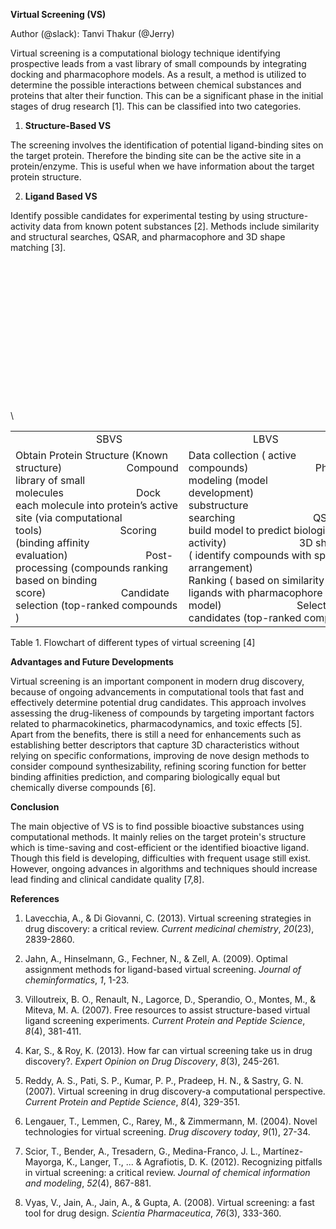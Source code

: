 <!--StartFragment-->

**Virtual Screening (VS)**

Author (@slack): Tanvi Thakur (@Jerry)

Virtual screening is a computational biology technique identifying prospective leads from a vast library of small compounds by integrating docking and pharmacophore models. As a result, a method is utilized to determine the possible interactions between chemical substances and proteins that alter their function. This can be a significant phase in the initial stages of drug research \[1]. This can be classified into two categories. 

1. **Structure-Based VS**

The screening involves the identification of potential ligand-binding sites on the target protein. Therefore the binding site can be the active site in a protein/enzyme. This is useful when we have information about the target protein structure. 

2. **Ligand Based VS**

Identify possible candidates for experimental testing by using structure-activity data from known potent substances \[2]. Methods include similarity and structural searches, QSAR, and pharmacophore and 3D shape matching \[3]. 

\
\
\
\
\
\
\
\
\
\
\
\
\
\
\


|                                                                                                                                                                                                                                                                                                                                                                                                                                         |                                                                                                                                                                                                                                                                                                                                                                                                                                                                                                                                                   |
| --------------------------------------------------------------------------------------------------------------------------------------------------------------------------------------------------------------------------------------------------------------------------------------------------------------------------------------------------------------------------------------------------------------------------------------- | ------------------------------------------------------------------------------------------------------------------------------------------------------------------------------------------------------------------------------------------------------------------------------------------------------------------------------------------------------------------------------------------------------------------------------------------------------------------------------------------------------------------------------------------------- |
|                               SBVS                                                                                                                                                                                                                                                                                                                                                                                                      |                          LBVS                                                                                                                                                                                                                                                                                                                                                                                                                                                                                                                     |
| Obtain Protein Structure (Known structure)                        Compound library of small molecules                           Dock each molecule into protein’s active site (via computational tools)                             Scoring (binding affinity evaluation)                             Post-processing (compounds ranking based on binding score)                            Candidate selection (top-ranked compounds ) | Data collection ( active compounds)                         Pharmacophore modeling (model development)                            Similarity & substructure searching                             QSAR analysis ( build model to predict biological activity)                           3D shape matching ( identify compounds with spatial arrangement)                           Scoring and Ranking ( based on similarity to known ligands with pharmacophore model)                            Selection of candidates (top-ranked compounds) |

Table 1. Flowchart of different types of virtual screening \[4]

**Advantages and Future Developments**

Virtual screening is an important component in modern drug discovery, because of ongoing advancements in computational tools that fast and effectively determine potential drug candidates. This approach involves assessing the drug-likeness of compounds by targeting important factors related to pharmacokinetics, pharmacodynamics, and toxic effects \[5]. Apart from the benefits, there is still a need for enhancements such as establishing better descriptors that capture 3D characteristics without relying on specific conformations, improving de nove design methods to consider compound synthesizability, refining scoring function for better binding affinities prediction, and comparing biologically equal but chemically diverse compounds \[6].  

**Conclusion**

The main objective of VS is to find possible bioactive substances using computational methods. It mainly relies on the target protein's structure which is time-saving and cost-efficient or the identified bioactive ligand. Though this field is developing, difficulties with frequent usage still exist. However, ongoing advances in algorithms and techniques should increase lead finding and clinical candidate quality \[7,8].

**References**

1. Lavecchia, A., & Di Giovanni, C. (2013). Virtual screening strategies in drug discovery: a critical review. _Current medicinal chemistry_, _20_(23), 2839-2860.

2. Jahn, A., Hinselmann, G., Fechner, N., & Zell, A. (2009). Optimal assignment methods for ligand-based virtual screening. _Journal of cheminformatics_, _1_, 1-23.

3. Villoutreix, B. O., Renault, N., Lagorce, D., Sperandio, O., Montes, M., & Miteva, M. A. (2007). Free resources to assist structure-based virtual ligand screening experiments. _Current Protein and Peptide Science_, _8_(4), 381-411.

4. Kar, S., & Roy, K. (2013). How far can virtual screening take us in drug discovery?. _Expert Opinion on Drug Discovery_, _8_(3), 245-261.

5. Reddy, A. S., Pati, S. P., Kumar, P. P., Pradeep, H. N., & Sastry, G. N. (2007). Virtual screening in drug discovery-a computational perspective. _Current Protein and Peptide Science_, _8_(4), 329-351.

6. Lengauer, T., Lemmen, C., Rarey, M., & Zimmermann, M. (2004). Novel technologies for virtual screening. _Drug discovery today_, _9_(1), 27-34.

7. Scior, T., Bender, A., Tresadern, G., Medina-Franco, J. L., Martínez-Mayorga, K., Langer, T., ... & Agrafiotis, D. K. (2012). Recognizing pitfalls in virtual screening: a critical review. _Journal of chemical information and modeling_, _52_(4), 867-881.

8. Vyas, V., Jain, A., Jain, A., & Gupta, A. (2008). Virtual screening: a fast tool for drug design. _Scientia Pharmaceutica_, _76_(3), 333-360.

<!--EndFragment-->

